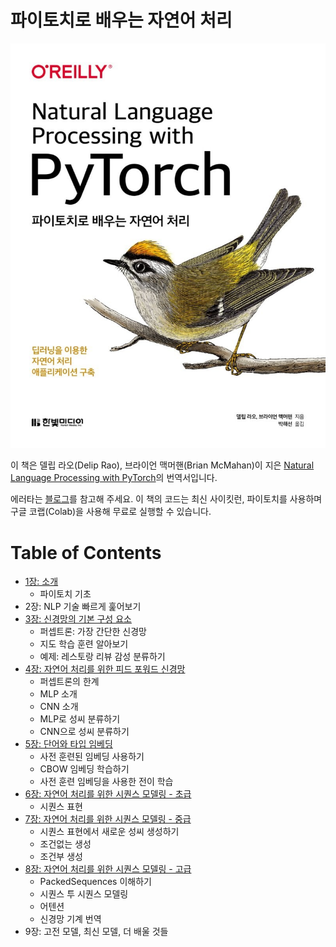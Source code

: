 # 파이토치로 배우는 자연어 처리

![cover](cover.jpeg)

이 책은 델립 라오(Delip Rao), 브라이언 맥머핸(Brian McMahan)이 지은 [Natural Language Processing with PyTorch](https://www.amazon.com/Natural-Language-Processing-PyTorch-Applications/dp/1491978236/)의 번역서입니다.

에러타는 [블로그](https://tensorflow.blog/nlp-with-pytorch/)를 참고해 주세요. 이 책의 코드는 최신 사이킷런, 파이토치를 사용하며 구글 코랩(Colab)을 사용해 무료로 실행할 수 있습니다.


Table of Contents
=================

<!--ts-->
* [1장: 소개](https://github.com/rickiepark/nlp-with-pytorch/tree/main/chapter_1)
  * 파이토치 기초
* 2장: NLP 기술 빠르게 훑어보기
* [3장: 신경망의 기본 구성 요소](https://github.com/rickiepark/nlp-with-pytorch/tree/main/chapter_3)
  * 퍼셉트론: 가장 간단한 신경망
  * 지도 학습 훈련 알아보기
  * 예제: 레스토랑 리뷰 감성 분류하기
* [4장: 자연어 처리를 위한 피드 포워드 신경망](https://github.com/rickiepark/nlp-with-pytorch/tree/main/chapter_4)
  * 퍼셉트론의 한계
  * MLP 소개
  * CNN 소개
  * MLP로 성씨 분류하기
  * CNN으로 성씨 분류하기
* [5장: 단어와 타입 임베딩](https://github.com/rickiepark/nlp-with-pytorch/tree/main/chapter_5)
  * 사전 훈련된 임베딩 사용하기
  * CBOW 임베딩 학습하기
  * 사전 훈련 임베딩을 사용한 전이 학습
* [6장: 자연어 처리를 위한 시퀀스 모델링 - 초급](https://github.com/rickiepark/nlp-with-pytorch/tree/main/chapter_6)
  * 시퀀스 표현
* [7장: 자연어 처리를 위한 시퀀스 모델링 - 중급](https://github.com/rickiepark/nlp-with-pytorch/tree/main/chapter_7)
  * 시퀀스 표현에서 새로운 성씨 생성하기
  * 조건없는 생성
  * 조건부 생성
* [8장: 자연어 처리를 위한 시퀀스 모델링 - 고급](https://github.com/rickiepark/nlp-with-pytorch/tree/main/chapter_8)
  * PackedSequences 이해하기
  * 시퀀스 투 시퀀스 모델링
  * 어텐션
  * 신경망 기계 번역
* 9장: 고전 모델, 최신 모델, 더 배울 것들
<!--te-->
